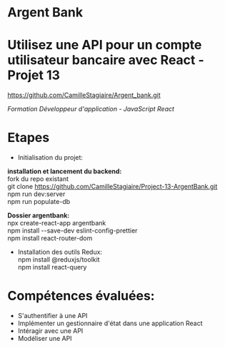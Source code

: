 # Argent Bank

# Utilisez une API pour un compte utilisateur bancaire avec React - Projet 13
https://github.com/CamilleStagiaire/Argent_bank.git

*Formation Développeur d'application - JavaScript React*

# Etapes
- Initialisation du projet:  

**installation et lancement du backend:**  
fork du repo existant  
git clone https://github.com/CamilleStagiaire/Project-13-ArgentBank.git  
npm run dev:server  
npm run populate-db

**Dossier argentbank:**  
npx create-react-app argentbank  
npm install --save-dev eslint-config-prettier   
npm install react-router-dom  

- Installation des outils Redux:  
npm install @reduxjs/toolkit  
npm install react-query  

# Compétences évaluées:
- S'authentifier à une API  
- Implémenter un gestionnaire d'état dans une application React  
- Intéragir avec une API  
- Modéliser une API  